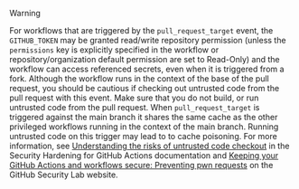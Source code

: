 > [!WARNING]
> For workflows that are triggered by the `pull_request_target` event, the `GITHUB_TOKEN` may be granted read/write repository permission (unless the `permissions` key is explicitly specified in the workflow or repository/organization default permission are set to Read-Only) and the workflow can access referenced secrets, even when it is triggered from a fork. Although the workflow runs in the context of the base of the pull request, you should be cautious if checking out untrusted code from the pull request with this event. Make sure that you do not build, or run untrusted code from the pull request. When `pull_request_target` is triggered against the main branch it shares the same cache as the other privileged workflows running in the context of the main branch. Running untrusted code on this trigger may lead to to cache poisoning. For more information, see [Understanding the risks of untrusted code checkout](/actions/security-for-github-actions/security-guides/security-hardening-for-github-actions#understanding-the-risks-of-untrusted-code-checkout) in the Security Hardening for GitHub Actions documentation and [Keeping your GitHub Actions and workflows secure: Preventing pwn requests](https://securitylab.github.com/research/github-actions-preventing-pwn-requests) on the GitHub Security Lab website.
